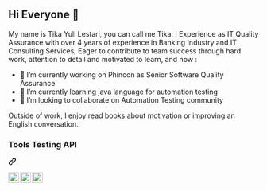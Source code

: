 ## Hi Everyone 👋

My name is Tika Yuli Lestari, you can call me Tika. I Experience as IT Quality Assurance with over 4 years of experience in Banking Industry and IT Consulting Services, Eager to contribute to team success through hard work, attention to detail and motivated to learn, and now :
- 🔭 I’m currently working on Phincon as Senior Software Quality Assurance 
- 🌱 I’m currently learning java language for automation testing
- 👯 I’m looking to collaborate on Automation Testing community

Outside of work, I enjoy read books about motivation or improving an English conversation. 


<div class="markdown-heading" dir="auto"><h3 class="heading-element" dir="auto">Tools Testing API</h3><a id="user-content-tech-stack" class="anchor" aria-label="Permalink: Tools Testing API" href="#Tools-Testing-API"><svg class="octicon octicon-link" viewBox="0 0 16 16" version="1.1" width="16" height="16" aria-hidden="true"><path d="m7.775 3.275 1.25-1.25a3.5 3.5 0 1 1 4.95 4.95l-2.5 2.5a3.5 3.5 0 0 1-4.95 0 .751.751 0 0 1 .018-1.042.751.751 0 0 1 1.042-.018 1.998 1.998 0 0 0 2.83 0l2.5-2.5a2.002 2.002 0 0 0-2.83-2.83l-1.25 1.25a.751.751 0 0 1-1.042-.018.751.751 0 0 1-.018-1.042Zm-4.69 9.64a1.998 1.998 0 0 0 2.83 0l1.25-1.25a.751.751 0 0 1 1.042.018.751.751 0 0 1 .018 1.042l-1.25 1.25a3.5 3.5 0 1 1-4.95-4.95l2.5-2.5a3.5 3.5 0 0 1 4.95 0 .751.751 0 0 1-.018 1.042.751.751 0 0 1-1.042.018 1.998 1.998 0 0 0-2.83 0l-2.5 2.5a1.998 1.998 0 0 0 0 2.83Z"></path></svg></a></div>

<p dir="auto"><a href="https://www.postman.com/"><img align="left" alt="Postman" title="Postman" width="21px" src="https://github.com/TikaYuliLestari/tika-resolusi/blob/05611da37b892528e046fe2d5246c5ad85a19134/postman.png" style="max-width: 100%;"></a>

<a href="https://www.soapui.org/"><img align="left" alt="SoapUI" title="SoapUI" width="21px" src="https://github.com/TikaYuliLestari/tika-resolusi/blob/9b549228ebb2b94f6fa3d296671119c30c1e2aad/soapuif.png" style="max-width: 100%;"></a>

<a href="https://www.postman.com/"><img align="left" alt="Swagger" title="Swagger" width="21px" src="https://github.com/TikaYuliLestari/tika-resolusi/blob/9b549228ebb2b94f6fa3d296671119c30c1e2aad/swagger.png" style="max-width: 100%;"></a>

<br>
<br></p>


<!--
**TikaYuliLestari/TikaYuliLestari** is a ✨ _special_ ✨ repository because its `README.md` (this file) appears on your GitHub profile.

Here are some ideas to get you started:

- 🔭 I’m currently working on ...
- 🌱 I’m currently learning ...
- 👯 I’m looking to collaborate on ...
- 🤔 I’m looking for help with ...
- 💬 Ask me about ...
- 📫 How to reach me: ...
- 😄 Pronouns: ...
- ⚡ Fun fact: ...
-->
